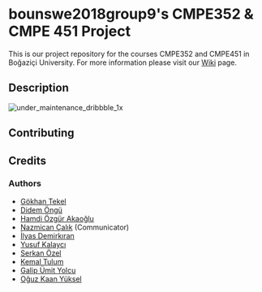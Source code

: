 # bounswe2018group9's CMPE352 & CMPE 451 Project

This is our project repository for the courses CMPE352 and CMPE451 in Boğaziçi University. For more information please visit our [Wiki](https://github.com/bounswe/bounswe2018group9/wiki) page.

## Description 

![under_maintenance_dribbble_1x](https://user-images.githubusercontent.com/23294453/35938631-beb142f2-0c5a-11e8-8d34-5ab862637a64.png)

## Contributing

## Credits

### Authors

* [Gökhan Tekel](https://github.com/bounswe/bounswe2018group9/wiki/G%C3%B6khan-Tekel)
* [Didem Öngü](https://github.com/bounswe/bounswe2018group9/wiki/Didem-%C3%96ng%C3%BC)
* [Hamdi Özgür Akaoğlu](https://github.com/bounswe/bounswe2018group9/wiki/Hamdi-%C3%96zg%C3%BCr-Akao%C4%9Flu)
* [Nazmican Çalık](https://github.com/bounswe/bounswe2018group9/wiki/Nazmican-%C3%87al%C4%B1k) (Communicator)
* [İlyas Demirkıran](https://github.com/bounswe/bounswe2018group9/wiki/%C4%B0lyas-Demirk%C4%B1ran)
* [Yusuf Kalaycı](https://github.com/bounswe/bounswe2018group9/wiki/Yusuf-Kalayc%C4%B1)
* [Serkan Özel](https://github.com/bounswe/bounswe2018group9/wiki/Serkan-%C3%96zel)
* [Kemal Tulum](https://github.com/bounswe/bounswe2018group9/wiki/Kemal-Tulum)
* [Galip Ümit Yolcu](https://github.com/bounswe/bounswe2018group9/wiki/Galip-%C3%9Cmit-Yolcu)
* [Oğuz Kaan Yüksel](https://github.com/bounswe/bounswe2018group9/wiki/O%C4%9Fuz-Kaan-Y%C3%BCksel)
